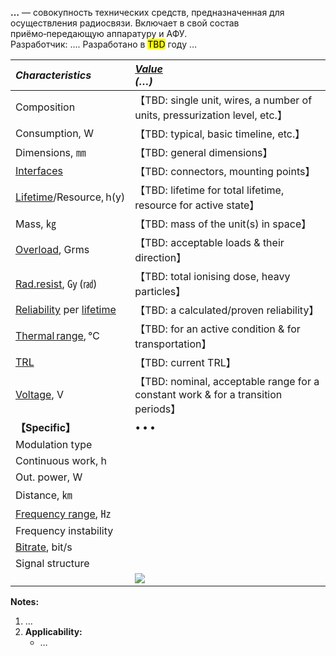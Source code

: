 **…** — совокупность технических средств, предназначенная для осуществления радиосвязи. Включает в свой состав приёмо‑передающую аппаратуру и АФУ.  
Разработчик: …. Разработано в <mark>TBD</mark> году …

|*Characteristics*|*[Value](si.md)<br> (…)*|
|:--|:--|
|Composition| 【TBD: single unit, wires, a number of units, pressurization level, etc.】 |
|Consumption, W| 【TBD: typical, basic timeline, etc.】 |
|Dimensions, ㎜| 【TBD: general dimensions】 |
|[Interfaces](interface.md)| 【TBD: connectors, mounting points】 |
|[Lifetime](lifetime.md)/Resource, h(y)| 【TBD: lifetime for total lifetime, resource for active state】 |
|Mass, ㎏| 【TBD: mass of the unit(s) in space】 |
|[Overload](vibration.md), Grms| 【TBD: acceptable loads & their direction】 |
|[Rad.resist](ion_rad.md), ㏉ (㎭)| 【TBD: total ionising dose, heavy particles】 |
|[Reliability](qm.md) per [lifetime](lifetime.md)| 【TBD: a calculated/proven reliability】 |
|[Thermal range](tcs.md), ℃| 【TBD: for an active condition & for transportation】 |
|[TRL](trl.md)| 【TBD: current TRL】 |
|[Voltage](voltage.md), V| 【TBD: nominal, acceptable range for a constant work & for a transition periods】 |
|**【Specific】**|• • •|
|Modulation type| |
|Continuous work, h| |
|Out. power, W| |
|Distance, ㎞| |
|[Frequency range](rf.md), ㎐| |
|Frequency instability| |
|[Bitrate](bitrate.md), bit/s| |
|Signal structure| |
| |[![](f/comms//_pic1_thumb.jpg)](f/comms//_pic1.png)|

**Notes:**

   1. …
   1. **Applicability:**
      - …
